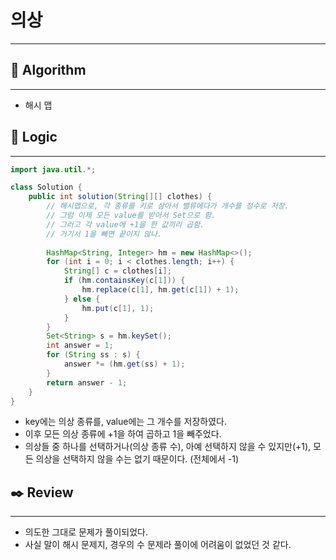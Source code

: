 # 의상

---

## 📌 **Algorithm**

---

- 해시 맵

## 📍 **Logic**

---

```java
import java.util.*;

class Solution {
    public int solution(String[][] clothes) {
        // 해시맵으로, 각 종류를 키로 삼아서 밸류에다가 개수를 정수로 저장.
        // 그럼 이제 모든 value를 받아서 Set으로 함.
        // 그러고 각 value에 +1을 한 값끼리 곱함.
        // 거기서 1을 빼면 끝이지 않나.
        
        HashMap<String, Integer> hm = new HashMap<>();
        for (int i = 0; i < clothes.length; i++) {
            String[] c = clothes[i];
            if (hm.containsKey(c[1])) {
                hm.replace(c[1], hm.get(c[1]) + 1);
            } else {
                hm.put(c[1], 1);
            }
        }
        Set<String> s = hm.keySet();
        int answer = 1;
        for (String ss : s) {
            answer *= (hm.get(ss) + 1);
        }
        return answer - 1;
    }
}
```

- key에는 의상 종류를, value에는 그 개수를 저장하였다.
- 이후 모든 의상 종류에 +1을 하여 곱하고 1을 빼주었다.
- 의상들 중 하나를 선택하거나(의상 종류 수), 아예 선택하지 않을 수 있지만(+1), 모든 의상을 선택하지 않을 수는 없기 때문이다. (전체에서 -1)

## ✒️ **Review**

---

- 의도한 그대로 문제가 풀이되었다.
- 사실 말이 해시 문제지, 경우의 수 문제라 풀이에 어려움이 없었던 것 같다.